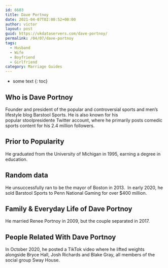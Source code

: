 ```yaml
---
id: 6603
title: Dave Portnoy
date: 2021-04-07T02:00:52+00:00
author: victor
layout: post
guid: https://ukdataservers.com/dave-portnoy/
permalink: /04/07/dave-portnoy
tags:
  - Husband
  - Wife
  - Boyfriend
  - Girlfriend
category: Marriage Guides
---
```


* some text
{: toc}


## Who is Dave Portnoy



Founder and president of the popular and controversial sports and men&#8217;s lifestyle blog Barstool Sports. He is also known for his popular stoolpresidente Twitter account, where he primarily posts comedic sports content for his 2.4 million followers. 

                
                
                
## Prior to Popularity



He graduated from the University of Michigan in 1995, earning a degree in education.

                
                
                
## Random data



He unsuccessfully ran to be the mayor of Boston in 2013.  In early 2020, he sold Barstool Sports to Penn National Gaming for over $400 million.

                
                
                
## Family & Everyday Life of Dave Portnoy



He married Renee Portnoy in 2009, but the couple separated in 2017. 

                
                
                
## People Related With Dave Portnoy



In October 2020, he posted a TikTok video where he lifted weights alongside Bryce Hall, Josh Richards and Blake Gray, all members of the social group Sway House. 

                
              
            
          
          
          